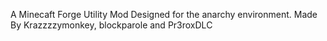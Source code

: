 A Minecaft Forge Utility Mod Designed for the anarchy environment.
Made By Krazzzzymonkey, blockparole and Pr3roxDLC
